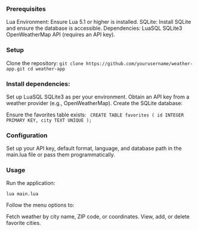 ### Prerequisites
Lua Environment: Ensure Lua 5.1 or higher is installed.
SQLite: Install SQLite and ensure the database is accessible.
Dependencies:
LuaSQL SQLite3
OpenWeatherMap API (requires an API key).

### Setup
Clone the repository:
`git clone https://github.com/yourusername/weather-app.git
cd weather-app`

### Install dependencies:

Set up LuaSQL SQLite3 as per your environment.
Obtain an API key from a weather provider (e.g., OpenWeatherMap).
Create the SQLite database:

Ensure the favorites table exists:
`
CREATE TABLE favorites (
    id INTEGER PRIMARY KEY,
    city TEXT UNIQUE
);`

### Configuration
Set up your API key, default format, language, and database path in the main.lua file or pass them programmatically.

### Usage
Run the application:

`lua main.lua`

Follow the menu options to:

Fetch weather by city name, ZIP code, or coordinates.
View, add, or delete favorite cities.
